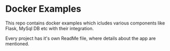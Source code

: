# Docker Examples

This repo contains docker examples which icludes various components like Flask, MySql DB etc with their integration.

Every project has it's own ReadMe file, where details about the app are mentioned.

